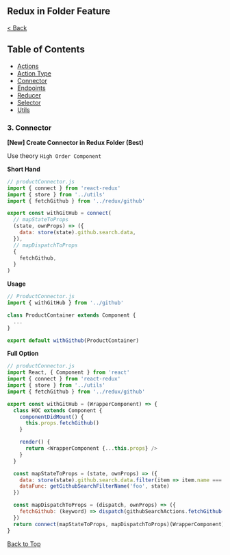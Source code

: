 ## Redux in Folder Feature

[< Back](../README.md)

## Table of Contents
* [Actions](#1-actions)
* [Action Type](#2-action-types)
* [Connector](#3-connector)
* [Endpoints](#4-endpoints)
* [Reducer](#5-reducer)
* [Selector](#6-selector)
* [Utils](#7-utils)

### 3. Connector
**[New] Create Connector in Redux Folder (Best)**

Use theory `High Order Component`

**Short Hand**
```js
// productConnector.js
import { connect } from 'react-redux'
import { store } from '../utils'
import { fetchGithub } from '../redux/github'

export const withGitHub = connect(
  // mapStateToProps
  (state, ownProps) => ({
    data: store(state).github.search.data,
  }),
  // mapDispatchToProps
  {
    fetchGithub,
  }
)
```

**Usage**
```js
// ProductConnector.js
import { withGitHub } from '../github'

class ProductContainer extends Component {
  ...
}

export default withGithub(ProductContainer)
```

**Full Option**
```js
// productConnector.js
import React, { Component } from 'react'
import { connect } from 'react-redux'
import { store } from '../utils'
import { fetchGithub } from '../redux/github'

export const withGitHub = (WrapperComponent) => {
  class HOC extends Component {
    componentDidMount() {
      this.props.fetchGithub()
    }

    render() {
      return <WrapperComponent {...this.props} />
    }
  }

  const mapStateToProps = (state, ownProps) => ({
    data: store(state).github.search.data.filter(item => item.name === 'foo'),
    dataFunc: getGithubSearchFilterName('foo', state)
  })

  const mapDispatchToProps = (dispatch, ownProps) => ({
    fetchGithub: (keyword) => dispatch(githubSearchActions.fetchGithub(keyword))
  })
  return connect(mapStateToProps, mapDispatchToProps)(WrapperComponent)
}
```

[Back to Top](#table-of-contents)